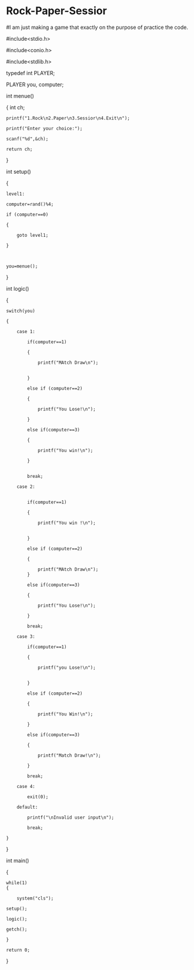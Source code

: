 # Rock-Paper-Sessior

#I am just making a  game that exactly on the purpose of practice the code.

#include<stdio.h>

#include<conio.h>

#include<stdlib.h>


typedef int PLAYER;

PLAYER you, computer;

int menue()

{
	int ch;
	
	printf("1.Rock\n2.Paper\n3.Sessior\n4.Exit\n");
	
	printf("Enter your choice:");
	
	scanf("%d",&ch);
	
	return ch;
	
}


int setup()

{

	level1:
	
	computer=rand()%4;
	
	if (computer==0)
	
	{
	
		goto level1;
		
	}
	
	    
	
	you=menue();
	
}


int logic()

{

	switch(you)
	
	{
		
		case 1:
		
			if(computer==1)
			
			{
				
				printf("MAtch Draw\n");
				
				
			}
			
			else if (computer==2)
			
			{
			
				printf("You Lose!\n");
				
			}
			
			else if(computer==3)
			
			{
				
				printf("You win!\n");
				
			}
			
			
			break;
			
		case 2:
		
		
			if(computer==1)
			
			{
			
				printf("You win !\n");
				
				
			}
			
			else if (computer==2)
			
			{
				
				printf("MAtch Draw\n");
			}
			
			else if(computer==3)
			
			{
			
				printf("You Lose!\n");
				
			}
			
			break;
			
		case 3:
		
			if(computer==1)
			
			{
			
				printf("you Lose!\n");
				
				
			}
			
			else if (computer==2)
			
			{
			
				printf("You Win!\n");
				
			}
			
			else if(computer==3)
			
			{
			
				printf("Match Draw!\n");
				
			}
			
			break;
			
		case 4:
		
			exit(0);
			
		default:
		
			printf("\nInvalid user input\n");
			
			break;
			
	}
	
}

int main()

{


	while(1)
	{
	
		system("cls");
		
	setup();
	
	logic();
	
	getch();
	
	}
	
	return 0;
	
}
